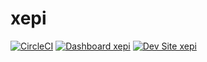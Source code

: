 # xepi

[![CircleCI](https://circleci.com/gh/krigsstev/xepi.svg?style=shield)](https://circleci.com/gh/krigsstev/xepi)
[![Dashboard xepi](https://img.shields.io/badge/dashboard-xepi-yellow.svg)](https://dashboard.pantheon.io/sites/fdf59ed4-1993-4590-89cf-85ce0166fe32#dev/code)
[![Dev Site xepi](https://img.shields.io/badge/site-xepi-blue.svg)](http://dev-xepi.pantheonsite.io/)